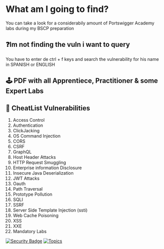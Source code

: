 # What am I going to find?
You can take a look for a considerabily amount of Portswigger Academy labs during my BSCP preparation

## ❓Im not finding the vuln i want to query
You have to enter de ctrl + f keys and search the vulnerability for his name in SPANISH or ENGLISH


## 🕹️ PDF with all Apprentiece, Practitioner & some Expert Labs


## 📝 CheatList Vulnerabilities

1. Access Control
2. Authentication
3. ClickJacking
4. OS Command Injection
5. CORS
6. CSRF
7. GraphQL
8. Host Header Attacks
9. HTTP Request Smuggling
10. Enterprise information Disclosure
11. Insecure Java Deserialization
12. JWT Attacks
13. Oauth
14. Path Traversal
15. Prototype Pollution
16. SQLI
17. SSRF
18. Server Side Template Injection (ssti)
19. Web Cache Poisoning
20. XSS
21. XXE
22. Mandatory Labs


[![Security Badge](https://img.shields.io/badge/security-critical-red)](https://github.com/)
[![Topics](https://img.shields.io/badge/topics-22-blue)](https://github.com/)

